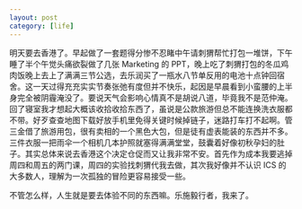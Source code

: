 ```yaml
---
layout: post
category: [life]
---
```


明天要去香港了。早起做了一套题得分惨不忍睹中午请刺猬帮忙打包一堆饼，下午睡了半个午觉头痛欲裂做了几张 Marketing 的 PPT，晚上吃了刺猬打包的冬瓜鸡肉饭晚上去上了满满三节公选，去乐润买了一瓶水八节单反用的电池十点钟回宿舍。这一天过得充充实实节奏张弛有度但并不快乐，起因是早晨看到小蛮腰的上半身完全被阴霾淹没了。要说天气会影响心情真不是胡说八道，毕竟我不是范仲淹。回了寝室我才想起大概该收拾收拾东西了，虽说是公款旅游但总不能连换洗衣服都不带。好歹查查地图下载好放手机里免得关键时候掉链子，迷路打车打不起啊。管三金借了旅游用包，很有卖相的一个黑色大包，但是徒有虚表能装的东西并不多。三件衣服一把雨伞一个相机几本护照就塞得满满堂堂，鼓囊着好像初秋孕妇的肚子。其实总体来说去香港这个决定仓促而又让我非常不安。首先作为成本我要逃掉周四和周五的两门课，周四的实验找刺猬代我去做，其次我好像并不认识 ICS 的大多数人，理解为一次孤独的冒险更容易接受一些。

不管怎么样，人生就是要去体验不同的东西嘛。乐施毅行者，我来了。
